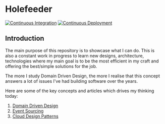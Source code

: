# Holefeeder

[![Continuous Integration](https://github.com/DrifterApps/Holefeeder/actions/workflows/ci.yml/badge.svg)](https://github.com/DrifterApps/Holefeeder/actions/workflows/ci.yml)
[![Continuous Deployment](https://github.com/DrifterApps/Holefeeder/actions/workflows/cd.yml/badge.svg)](https://github.com/DrifterApps/Holefeeder/actions/workflows/cd.yml)

## Introduction

The main purpose of this repository is to showcase what I can do. This is also a constant work in progress to learn new designs, architecture, technologies where my main goal is to be the most efficient in my craft and offering the best/simple solutions for the job.

The more I study Domain Driven Design, the more I realise that this concept answers a lot of issues I've had building software over the years. 

Here are some of the key concepts and articles which drives my thinking today:

1. [Domain Driven Design](https://martinfowler.com/tags/domain%20driven%20design.html)
2. [Event Sourcing](https://docs.microsoft.com/en-us/azure/architecture/patterns/event-sourcing)
3. [Cloud Design Patterns](https://docs.microsoft.com/en-us/azure/architecture/patterns/)
